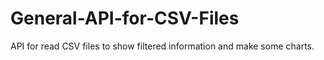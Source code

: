 # General-API-for-CSV-Files

API for read CSV files to show filtered information and make some charts.
